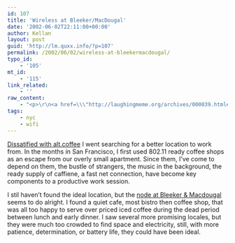 ```yaml
---
id: 107
title: 'Wireless at Bleeker/MacDougal'
date: '2002-06-02T22:11:00+00:00'
author: Kellan
layout: post
guid: 'http://lm.quxx.info/?p=107'
permalink: /2002/06/02/wireless-at-bleekermacdougal/
typo_id:
    - '105'
mt_id:
    - '115'
link_related:
    - ''
raw_content:
    - "<p>\r\n<a href=\\\"http://laughingmeme.org/archives/000039.html#000039\\\">Dissatified with alt.coffee</a> I went searching for a better location to work from.  In the months in San Francisco, I first used 802.11 ready coffee shops as an escape from our overly small apartment.  Since them, I\\'ve come to depend on them, the bustle of strangers, the music in the background, the ready supply of caffiene, a fast net connection, have become key components to a productive work session.\r\n</p>\r\n<p>\r\nI stil haven\\'t found the ideal location, but the <a href=\\\"http://maps.nycwireless.net/node?id=276\\\">node at Bleeker & Macdougal</a> seems to do alright.  I found a quiet cafe, most bistro then coffee shop, that was all too happy to serve over priced iced coffee during the dead period between lunch and early dinner.  I saw several more promising locales, but they were much too crowded to find space and electricity, still, with more patience, determination, or battery life, they could have been ideal.\r\n</p>"
tags:
    - nyc
    - wifi
---
```


[Dissatified with alt.coffee](http://laughingmeme.org/archives/000039.html#000039) I went searching for a better location to work from. In the months in San Francisco, I first used 802.11 ready coffee shops as an escape from our overly small apartment. Since them, I’ve come to depend on them, the bustle of strangers, the music in the background, the ready supply of caffiene, a fast net connection, have become key components to a productive work session.

I stil haven’t found the ideal location, but the [node at Bleeker &amp; Macdougal](http://maps.nycwireless.net/node?id=276) seems to do alright. I found a quiet cafe, most bistro then coffee shop, that was all too happy to serve over priced iced coffee during the dead period between lunch and early dinner. I saw several more promising locales, but they were much too crowded to find space and electricity, still, with more patience, determination, or battery life, they could have been ideal.